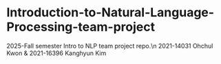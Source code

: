 # Introduction-to-Natural-Language-Processing-team-project
2025-Fall semester Intro to NLP team project repo.\n
2021-14031 Ohchul Kwon & 2021-16396 Kanghyun Kim

